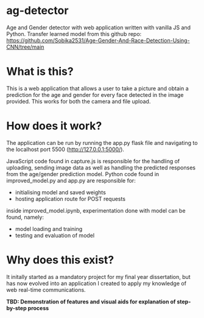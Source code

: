 # ag-detector
Age and Gender detector with web application written with vanilla JS and Python.
Transfer learned model from this github repo: https://github.com/Sobika2531/Age-Gender-And-Race-Detection-Using-CNN/tree/main

# What is this?
This is a web application that allows a user to take a picture and obtain a prediction for the age and gender for every face detected in the image provided.
This works for both the camera and file upload.


# How does it work?
The application can be run by running the app.py flask file and navigating to the localhost port 5500 (http://127.0.0.1:5000/).

JavaScript code found in capture.js is responsible for the handling of uploading, sending image data as well as handling the predicted responses from the age/gender prediction model.
Python code found in improved_model.py and app.py are responsible for:
- initialising model and saved weights
- hosting application route for POST requests

inside improved_model.ipynb, experimentation done with model can be found, namely:
- model loading and training
- testing and evaluation of model

# Why does this exist?
It initally started as a mandatory project for my final year dissertation, but has now evolved into an application I created to apply my knowledge of web real-time communications.

**TBD: Demonstration of features and visual aids for explanation of step-by-step process**
